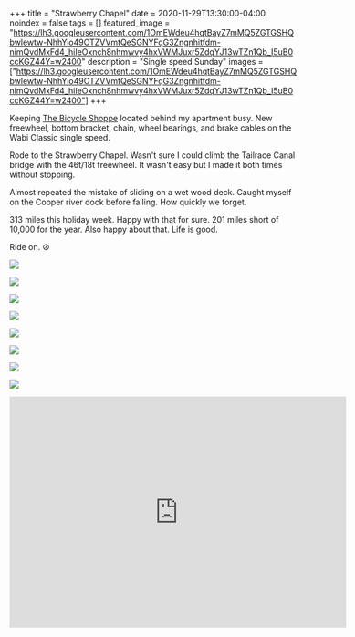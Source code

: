 +++
title =  "Strawberry Chapel"
date = 2020-11-29T13:30:00-04:00
noindex = false
tags = []
featured_image = "https://lh3.googleusercontent.com/1OmEWdeu4hqtBayZ7mMQ5ZGTGSHQbwlewtw-NhhYio49OTZVVmtQeSGNYFqG3Zngnhitfdm-nimQvdMxFd4_hiIeOxnch8nhmwvy4hxVWMJuxr5ZdqYJ13wTZn1Qb_I5uB0ccKGZ44Y=w2400"
description = "Single speed Sunday"
images = ["https://lh3.googleusercontent.com/1OmEWdeu4hqtBayZ7mMQ5ZGTGSHQbwlewtw-NhhYio49OTZVVmtQeSGNYFqG3Zngnhitfdm-nimQvdMxFd4_hiIeOxnch8nhmwvy4hxVWMJuxr5ZdqYJ13wTZn1Qb_I5uB0ccKGZ44Y=w2400"]
+++

Keeping [The Bicycle Shoppe](https://www.thebicycleshoppe.com/) located behind my apartment busy. New freewheel, bottom bracket, chain, wheel bearings, and brake cables on the Wabi Classic single speed.

Rode to the Strawberry Chapel. Wasn't sure I could climb the Tailrace Canal bridge with the 46t/18t freewheel. It wasn't easy but I made it both times without stopping.

Almost repeated the mistake of sliding on a wet wood deck. Caught myself on the Cooper river dock before falling. How quickly we forget.

313 miles this holiday week. Happy with that for sure. 201 miles short of 10,000 for the year. Also happy about that. Life is good.

Ride on. ☮

<a href='https://lh3.googleusercontent.com/1OmEWdeu4hqtBayZ7mMQ5ZGTGSHQbwlewtw-NhhYio49OTZVVmtQeSGNYFqG3Zngnhitfdm-nimQvdMxFd4_hiIeOxnch8nhmwvy4hxVWMJuxr5ZdqYJ13wTZn1Qb_I5uB0ccKGZ44Y=w2400'><img src='https://lh3.googleusercontent.com/1OmEWdeu4hqtBayZ7mMQ5ZGTGSHQbwlewtw-NhhYio49OTZVVmtQeSGNYFqG3Zngnhitfdm-nimQvdMxFd4_hiIeOxnch8nhmwvy4hxVWMJuxr5ZdqYJ13wTZn1Qb_I5uB0ccKGZ44Y=w2400'></a>

<a href='https://lh3.googleusercontent.com/cPfkilx4C1GG5Ki05qp8YcgjDJvzTJukmzrS9QhB11tq4wu9P7qapcgjr8wu6oIhYXDCaiZf-HXkIA3tj3nisAYo5pnxFE9MhJLqRr1EpcZU_1kJJqYs4f9C-Jw5cL0LYPzyqTId8Ho=w2400'><img src='https://lh3.googleusercontent.com/cPfkilx4C1GG5Ki05qp8YcgjDJvzTJukmzrS9QhB11tq4wu9P7qapcgjr8wu6oIhYXDCaiZf-HXkIA3tj3nisAYo5pnxFE9MhJLqRr1EpcZU_1kJJqYs4f9C-Jw5cL0LYPzyqTId8Ho=w2400'></a>

<a href='https://lh3.googleusercontent.com/EyOwZWhnSy_bTyDakb9LC0hj_8hn0yGf1XB97ZF_uNONMquPiXlIagqCTGdZ4DKiVAQfcE8afAYZ2vaJpATEpaA9loTXwsbOIC-JqcYbIj4-FR0SjXRKWovgShRyVdcA4VOIF_MDZOY=w2400'><img src='https://lh3.googleusercontent.com/EyOwZWhnSy_bTyDakb9LC0hj_8hn0yGf1XB97ZF_uNONMquPiXlIagqCTGdZ4DKiVAQfcE8afAYZ2vaJpATEpaA9loTXwsbOIC-JqcYbIj4-FR0SjXRKWovgShRyVdcA4VOIF_MDZOY=w2400'></a>

<a href='https://lh3.googleusercontent.com/hQi_DKxM0ulqNE8q5jau_zByr3HoxwavuK0Jya2yaen4z9PkuJISBUpmzp1DeJ6vmTDqIKrA-fQRcElmRV8rWG9cyBb69RTPeSLzgP-F_nFWD8RqUrqq4uC8yL7sxwcnnQ0z_QpyzN0=w2400'><img src='https://lh3.googleusercontent.com/hQi_DKxM0ulqNE8q5jau_zByr3HoxwavuK0Jya2yaen4z9PkuJISBUpmzp1DeJ6vmTDqIKrA-fQRcElmRV8rWG9cyBb69RTPeSLzgP-F_nFWD8RqUrqq4uC8yL7sxwcnnQ0z_QpyzN0=w2400'></a>

<a href='https://lh3.googleusercontent.com/v9d7xENAQ1cMk0Bb8mHqFRSI4n6UOveTlsjM9ELvr0X61c9FZczDYuQf4xxD-cMu6zwJAUyZ_XjUM9DxRI7VntcRz6-2olrNr3AVuYh75IEDy4Ie5aIrUIxNc1lp0BaLDoIv4-AEoOE=w2400'><img src='https://lh3.googleusercontent.com/v9d7xENAQ1cMk0Bb8mHqFRSI4n6UOveTlsjM9ELvr0X61c9FZczDYuQf4xxD-cMu6zwJAUyZ_XjUM9DxRI7VntcRz6-2olrNr3AVuYh75IEDy4Ie5aIrUIxNc1lp0BaLDoIv4-AEoOE=w2400'></a>

<a href='https://lh3.googleusercontent.com/DZKq-lCTGCo0aIfqDLDgk8hikpWetBX5jrd2QNx78Qm1tXUZk1NzGgVlcYp3M-UUK3ve5GWMHglSL71MThGwyw2YUPhfTwHxycwOmJGogqQUH-0h_gxQwKIrRNWMZjwLj99xFuBym7Y=w2400'><img src='https://lh3.googleusercontent.com/DZKq-lCTGCo0aIfqDLDgk8hikpWetBX5jrd2QNx78Qm1tXUZk1NzGgVlcYp3M-UUK3ve5GWMHglSL71MThGwyw2YUPhfTwHxycwOmJGogqQUH-0h_gxQwKIrRNWMZjwLj99xFuBym7Y=w2400'></a>

<a href='https://lh3.googleusercontent.com/3Sgg4yUyZDLXnrLisoznqtrdF1fQmvDFjdWXnJ4Nm465mSgYh6m6VRdBwidHEpldN_vZ7n2tnBi-hWVIg3_56NGRFhON9Y1tNStTFg6jY9t5t1OWTgbnnNyPq0Lfw3w0lGi3HXIC-OE=w2400'><img src='https://lh3.googleusercontent.com/3Sgg4yUyZDLXnrLisoznqtrdF1fQmvDFjdWXnJ4Nm465mSgYh6m6VRdBwidHEpldN_vZ7n2tnBi-hWVIg3_56NGRFhON9Y1tNStTFg6jY9t5t1OWTgbnnNyPq0Lfw3w0lGi3HXIC-OE=w2400'></a>

<a href='https://lh3.googleusercontent.com/Zj4djAdPZ6_d1YtJkeKAqx55LV7LxX8kdPE1iyzxYPfotNCqXZc9KGjWVXrRbbxiLzKcEm3WdNMlrP1bMMZYiHJ1n-blIPHRuHcNahaeCFHresP6V7GllBQmXbxwHuyPzW-_aekYzio=w2400'><img src='https://lh3.googleusercontent.com/Zj4djAdPZ6_d1YtJkeKAqx55LV7LxX8kdPE1iyzxYPfotNCqXZc9KGjWVXrRbbxiLzKcEm3WdNMlrP1bMMZYiHJ1n-blIPHRuHcNahaeCFHresP6V7GllBQmXbxwHuyPzW-_aekYzio=w2400'></a>

<iframe height='405' width='590' frameborder='0' allowtransparency='true' scrolling='no' src='https://www.strava.com/activities/4408917382/embed/31ce71c8c0d8243bc242cc99dba93d1cef4c1b33'></iframe>
